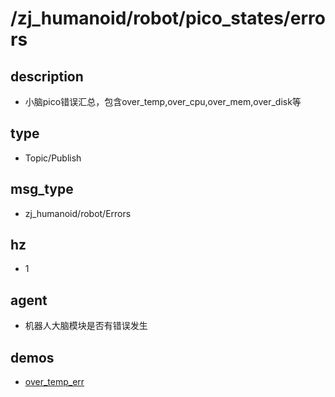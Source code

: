 ﻿# /zj_humanoid/robot/pico_states/errors

## description
- 小脑pico错误汇总，包含over_temp,over_cpu,over_mem,over_disk等

## type
- Topic/Publish

## msg_type
- zj_humanoid/robot/Errors

## hz
- 1

## agent
- 机器人大脑模块是否有错误发生

## demos
- [over_temp_err](./over_temp_err.yaml)

